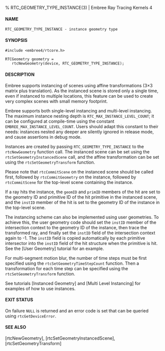 % RTC_GEOMETRY_TYPE_INSTANCE(3) | Embree Ray Tracing Kernels 4

#### NAME

    RTC_GEOMETRY_TYPE_INSTANCE - instance geometry type

#### SYNOPSIS

    #include <embree4/rtcore.h>

    RTCGeometry geometry =
       rtcNewGeometry(device, RTC_GEOMETRY_TYPE_INSTANCE);

#### DESCRIPTION

Embree supports instancing of scenes using affine transformations
(3×3 matrix plus translation). As the instanced scene is stored only a
single time, even if instanced to multiple locations, this feature can
be used to create very complex scenes with small memory footprint. 

Embree supports both single-level instancing and multi-level instancing.
The maximum instance nesting depth is `RTC_MAX_INSTANCE_LEVEL_COUNT`; it
can be configured at compile-time using the constant `EMBREE_MAX_INSTANCE_LEVEL_COUNT`. 
Users should adapt this constant to their needs: instances nested any deeper are silently 
ignored in release mode, and cause assertions in debug mode.

Instances are created by passing `RTC_GEOMETRY_TYPE_INSTANCE` to the
`rtcNewGeometry` function call. The instanced scene can be set using
the `rtcSetGeometryInstancedScene` call, and the affine transformation
can be set using the `rtcSetGeometryTransform` function.

Please note that `rtcCommitScene` on the instanced scene should be
called first, followed by `rtcCommitGeometry` on the instance,
followed by `rtcCommitScene` for the top-level scene containing the
instance.

If a ray hits the instance, the `geomID` and `primID` members of the
hit are set to the geometry ID and primitive ID of the hit primitive
in the instanced scene, and the `instID` member of the hit is set to
the geometry ID of the instance in the top-level scene.

The instancing scheme can also be implemented using user geometries.
To achieve this, the user geometry code should set the `instID` member
of the intersection context to the geometry ID of the instance, then
trace the transformed ray, and finally set the `instID` field of the
intersection context again to -1. The `instID` field is copied
automatically by each primitive intersector into the `instID` field of
the hit structure when the primitive is hit. See the [User Geometry]
tutorial for an example.

For multi-segment motion blur, the number of time steps must be first
specified using the `rtcSetGeometryTimeStepCount` function. Then a
transformation for each time step can be specified using the
`rtcSetGeometryTransform` function.

See tutorials [Instanced Geometry] and [Multi Level Instancing] for 
examples of how to use instances.

#### EXIT STATUS

On failure `NULL` is returned and an error code is set that can be
queried using `rtcGetDeviceError`.

#### SEE ALSO

[rtcNewGeometry], [rtcSetGeometryInstancedScene], [rtcSetGeometryTransform]

